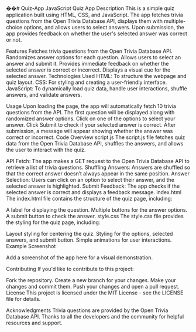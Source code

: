 ��#   Q u i z - A p p 
 JavaScript Quiz App
Description
This is a simple quiz application built using HTML, CSS, and JavaScript. The app fetches trivia questions from the Open Trivia Database API, displays them with multiple-choice options, and allows users to select answers. Upon submission, the app provides feedback on whether the user's selected answer was correct or not.

Features
Fetches trivia questions from the Open Trivia Database API.
Randomizes answer options for each question.
Allows users to select an answer and submit it.
Provides immediate feedback on whether the selected answer is correct or incorrect.
Displays a visual cue for the selected answer.
Technologies Used
HTML: To structure the webpage and quiz layout.
CSS: For styling and creating a user-friendly interface.
JavaScript: To dynamically load quiz data, handle user interactions, shuffle answers, and validate answers.

Usage
Upon loading the page, the app will automatically fetch 10 trivia questions from the API.
The first question will be displayed along with randomized answer options.
Click on one of the options to select your answer.
Click Submit to check if your selected answer is correct.
After submission, a message will appear showing whether the answer was correct or incorrect.
Code Overview
script.js
The script.js file fetches quiz data from the Open Trivia Database API, shuffles the answers, and allows the user to interact with the quiz.

API Fetch: The app makes a GET request to the Open Trivia Database API to retrieve a list of trivia questions.
Shuffling Answers: Answers are shuffled so that the correct answer doesn’t always appear in the same position.
Answer Selection: Users can click on an option to select their answer, and the selected answer is highlighted.
Submit Feedback: The app checks if the selected answer is correct and displays a feedback message.
index.html
The index.html file contains the structure of the quiz page, including:

A label for displaying the question.
Multiple buttons for the answer options.
A submit button to check the answer.
style.css
The style.css file provides the styling for the quiz page, including:

Layout styling for centering the quiz.
Styling for the options, selected answers, and submit button.
Simple animations for user interactions.
Example Screenshot

Add a screenshot of the app here for a visual demonstration.

Contributing
If you'd like to contribute to this project:

Fork the repository.
Create a new branch for your changes.
Make your changes and commit them.
Push your changes and open a pull request.
License
This project is licensed under the MIT License - see the LICENSE file for details.

Acknowledgments
Trivia questions are provided by the Open Trivia Database API.
Thanks to all the developers and the community for helpful resources and support.
 
